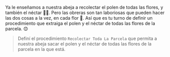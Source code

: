 <gs-attire
  attire-url="https://raw.githubusercontent.com/MumukiProject/mumuki-guia-gobstones-practica-repeticion-simple-kids/master/assets/attires/config.json">
</gs-attire><gs-attire attire-url="https://raw.githubusercontent.com/MumukiProject/mumuki-guia-gobstones-practica-repeticion-simple-kids/master/assets/attires/config_1555525898503.json"></gs-attire>

<gs-toolbox toolbox-url="https://raw.githubusercontent.com/MumukiProject/mumuki-guia-gobstones-practica-repeticion-simple-kids/master/assets/toolbox_1553783444661.xml"></gs-toolbox>

Ya le enseñamos a nuestra abeja a recolectar el polen de todas las flores, y también el néctar :hibiscus::honeybee:. Pero las obreras son tan laboriosas que pueden hacer las dos cosas a la vez, en cada flor :muscle:. Así que es tu turno de definir un procedimiento que extraiga el polen y el néctar de todas las flores de la parcela. :blush:

> Definí el procedimiento `Recolectar Toda La Parcela` que permita a nuestra abeja sacar el polen y el néctar de todas las flores de la parcela en la que está. 

